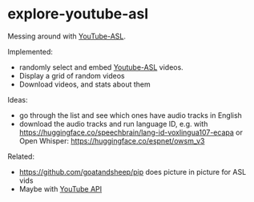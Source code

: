 # explore-youtube-asl
Messing around with [YouTube-ASL](https://github.com/google-research/google-research/tree/master/youtube_asl). 

Implemented:
* randomly select and embed [Youtube-ASL](https://github.com/google-research/google-research/tree/master/youtube_asl) videos.
* Display a grid of random videos
* Download videos, and stats about them

Ideas: 
* go through the list and see which ones have audio tracks in English
* download the audio tracks and run language ID, e.g. with https://huggingface.co/speechbrain/lang-id-voxlingua107-ecapa or Open Whisper: https://huggingface.co/espnet/owsm_v3


Related:
* https://github.com/goatandsheep/pip does picture in picture for ASL vids
* Maybe with [YouTube API](https://developers.google.com/youtube/iframe_api_reference#seekTo)
